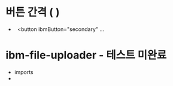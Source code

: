 # 버튼 간격 (&nbsp;)
- &nbsp; <button ibmButton="secondary" ...


# ibm-file-uploader - 테스트 미완료
- imports 
- <ibm-file-uploader buttonText="upload" buttonType="secondary" size="sm"></ibm-file-uploader>



